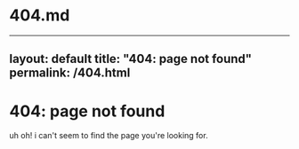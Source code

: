 # 404.md

---
layout: default
title: "404: page not found"
permalink: /404.html
---

<h1>404: page not found</h1>

<p>uh oh! i can't seem to find the page you're looking for.</p>